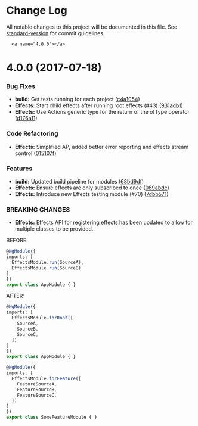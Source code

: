 # Change Log

All notable changes to this project will be documented in this file.
See [standard-version](https://github.com/conventional-changelog/standard-version) for commit guidelines.

      <a name="4.0.0"></a>
# 4.0.0 (2017-07-18)


### Bug Fixes

* **build:** Get tests running for each project ([c4a1054](https://github.com/ngrx/platform/commit/c4a1054))
* **Effects:** Start child effects after running root effects (#43) ([931adb1](https://github.com/ngrx/platform/commit/931adb1))
* **Effects:** Use Actions generic type for the return of the ofType operator ([d176a11](https://github.com/ngrx/platform/commit/d176a11))


### Code Refactoring

* **Effects:** Simplified AP, added better error reporting and effects stream control ([015107f](https://github.com/ngrx/platform/commit/015107f))


### Features

* **build:** Updated build pipeline for modules ([68bd9df](https://github.com/ngrx/platform/commit/68bd9df))
* **Effects:** Ensure effects are only subscribed to once ([089abdc](https://github.com/ngrx/platform/commit/089abdc))
* **Effects:** Introduce new Effects testing module (#70) ([7dbb571](https://github.com/ngrx/platform/commit/7dbb571))


### BREAKING CHANGES

* **Effects:** Effects API for registering effects has been updated to allow for multiple classes to be provided.

BEFORE:
```ts
@NgModule({
imports: [
  EffectsModule.run(SourceA),
  EffectsModule.run(SourceB)
]
})
export class AppModule { }
```

AFTER:
```ts
@NgModule({
imports: [
  EffectsModule.forRoot([
    SourceA,
    SourceB,
    SourceC,
  ])
]
})
export class AppModule { }

@NgModule({
imports: [
  EffectsModule.forFeature([
    FeatureSourceA,
    FeatureSourceB,
    FeatureSourceC,
  ])
]
})
export class SomeFeatureModule { }
```
